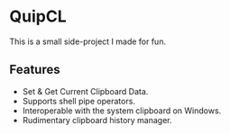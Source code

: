 # QuipCL
This is a small side-project I made for fun.

## Features
- Set & Get Current Clipboard Data.
- Supports shell pipe operators.
- Interoperable with the system clipboard on Windows.
- Rudimentary clipboard history manager.
